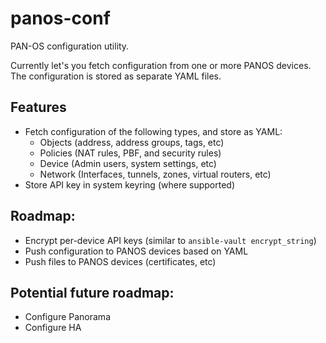 # panos-conf

PAN-OS configuration utility.

Currently let's you fetch configuration from one or more PANOS devices. The
configuration is stored as separate YAML files.

## Features
* Fetch configuration of the following types, and store as YAML:
  - Objects (address, address groups, tags, etc)
  - Policies (NAT rules, PBF, and security rules)
  - Device (Admin users, system settings, etc)
  - Network (Interfaces, tunnels, zones, virtual routers, etc)
* Store API key in system keyring (where supported)

## Roadmap:
* Encrypt per-device API keys (similar to `ansible-vault encrypt_string`)
* Push configuration to PANOS devices based on YAML
* Push files to PANOS devices (certificates, etc)

## Potential future roadmap:
* Configure Panorama
* Configure HA

